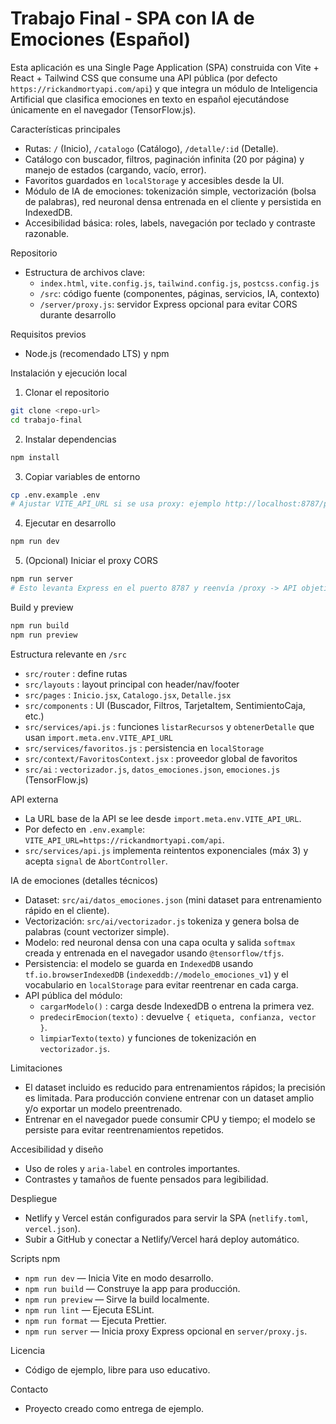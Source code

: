 # Trabajo Final - SPA con IA de Emociones (Español)

Esta aplicación es una Single Page Application (SPA) construida con Vite + React + Tailwind CSS que consume una API pública (por defecto `https://rickandmortyapi.com/api`) y que integra un módulo de Inteligencia Artificial que clasifica emociones en texto en español ejecutándose únicamente en el navegador (TensorFlow.js).

Características principales
- Rutas: `/` (Inicio), `/catalogo` (Catálogo), `/detalle/:id` (Detalle).
- Catálogo con buscador, filtros, paginación infinita (20 por página) y manejo de estados (cargando, vacío, error).
- Favoritos guardados en `localStorage` y accesibles desde la UI.
- Módulo de IA de emociones: tokenización simple, vectorización (bolsa de palabras), red neuronal densa entrenada en el cliente y persistida en IndexedDB.
- Accesibilidad básica: roles, labels, navegación por teclado y contraste razonable.

Repositorio
- Estructura de archivos clave:
	- `index.html`, `vite.config.js`, `tailwind.config.js`, `postcss.config.js`
	- `/src`: código fuente (componentes, páginas, servicios, IA, contexto)
	- `/server/proxy.js`: servidor Express opcional para evitar CORS durante desarrollo

Requisitos previos
- Node.js (recomendado LTS) y npm

Instalación y ejecución local
1) Clonar el repositorio

```bash
git clone <repo-url>
cd trabajo-final
```

2) Instalar dependencias

```bash
npm install
```

3) Copiar variables de entorno

```bash
cp .env.example .env
# Ajustar VITE_API_URL si se usa proxy: ejemplo http://localhost:8787/proxy
```

4) Ejecutar en desarrollo

```bash
npm run dev
```

5) (Opcional) Iniciar el proxy CORS

```bash
npm run server
# Esto levanta Express en el puerto 8787 y reenvía /proxy -> API objetivo
```

Build y preview

```bash
npm run build
npm run preview
```

Estructura relevante en `/src`
- `src/router` : define rutas
- `src/layouts` : layout principal con header/nav/footer
- `src/pages` : `Inicio.jsx`, `Catalogo.jsx`, `Detalle.jsx`
- `src/components` : UI (Buscador, Filtros, TarjetaItem, SentimientoCaja, etc.)
- `src/services/api.js` : funciones `listarRecursos` y `obtenerDetalle` que usan `import.meta.env.VITE_API_URL`
- `src/services/favoritos.js` : persistencia en `localStorage`
- `src/context/FavoritosContext.jsx` : proveedor global de favoritos
- `src/ai` : `vectorizador.js`, `datos_emociones.json`, `emociones.js` (TensorFlow.js)

API externa
- La URL base de la API se lee desde `import.meta.env.VITE_API_URL`.
- Por defecto en `.env.example`: `VITE_API_URL=https://rickandmortyapi.com/api`.
- `src/services/api.js` implementa reintentos exponenciales (máx 3) y acepta `signal` de `AbortController`.

IA de emociones (detalles técnicos)
- Dataset: `src/ai/datos_emociones.json` (mini dataset para entrenamiento rápido en el cliente).
- Vectorización: `src/ai/vectorizador.js` tokeniza y genera bolsa de palabras (count vectorizer simple).
- Modelo: red neuronal densa con una capa oculta y salida `softmax` creada y entrenada en el navegador usando `@tensorflow/tfjs`.
- Persistencia: el modelo se guarda en `IndexedDB` usando `tf.io.browserIndexedDB` (`indexeddb://modelo_emociones_v1`) y el vocabulario en `localStorage` para evitar reentrenar en cada carga.
- API pública del módulo:
	- `cargarModelo()` : carga desde IndexedDB o entrena la primera vez.
	- `predecirEmocion(texto)` : devuelve `{ etiqueta, confianza, vector }`.
	- `limpiarTexto(texto)` y funciones de tokenización en `vectorizador.js`.

Limitaciones
- El dataset incluido es reducido para entrenamientos rápidos; la precisión es limitada. Para producción conviene entrenar con un dataset amplio y/o exportar un modelo preentrenado.
- Entrenar en el navegador puede consumir CPU y tiempo; el modelo se persiste para evitar reentrenamientos repetidos.

Accesibilidad y diseño
- Uso de roles y `aria-label` en controles importantes.
- Contrastes y tamaños de fuente pensados para legibilidad.

Despliegue
- Netlify y Vercel están configurados para servir la SPA (`netlify.toml`, `vercel.json`).
- Subir a GitHub y conectar a Netlify/Vercel hará deploy automático.

Scripts npm
- `npm run dev` — Inicia Vite en modo desarrollo.
- `npm run build` — Construye la app para producción.
- `npm run preview` — Sirve la build localmente.
- `npm run lint` — Ejecuta ESLint.
- `npm run format` — Ejecuta Prettier.
- `npm run server` — Inicia proxy Express opcional en `server/proxy.js`.

Licencia
- Código de ejemplo, libre para uso educativo.

Contacto
- Proyecto creado como entrega de ejemplo.
